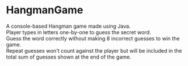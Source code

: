 # HangmanGame
A console-based Hangman game made using Java.  
Player types in letters one-by-one to guess the secret word.  
Guess the word correctly without making 8 incorrect guesses to win the game.  
Repeat guesses won't count against the player but will be included in the total sum of guesses shown at the end of the game.  
